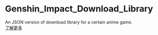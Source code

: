 # Genshin_Impact_Download_Library
An JSON version of download library for a certain anime game.  
[了解更多](https://github.com/ccjjfdyqlhy/Genshin_Impact_Download_Library/blob/main/README_zh-CN.md)
